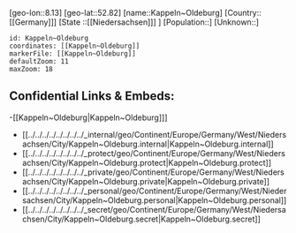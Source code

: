 ﻿---
location: [52.82,8.13]
mapzoom: [7,12] 
mapmarker: city 
type: City
tags:
- geo/City


SpocWebEntityId: 31299
isDeleted: false
confidential: public

---
[geo-lon::8.13]
[geo-lat::52.82]
[name::Kappeln~Oldeburg]
[Country::[[Germany]]]
[State ::[[Niedersachsen]]] ]
[Population::]
[Unknown::]


```leaflet
id: Kappeln~Oldeburg
coordinates: [[Kappeln~Oldeburg]]
markerFile: [[Kappeln~Oldeburg]]
defaultZoom: 11 
maxZoom: 18
```


## Confidential Links & Embeds: 
-[[Kappeln~Oldeburg|Kappeln~Oldeburg]]] 
- [[../../../../../../../../_internal/geo/Continent/Europe/Germany/West/Niedersachsen/City/Kappeln~Oldeburg.internal|Kappeln~Oldeburg.internal]] 
- [[../../../../../../../../_protect/geo/Continent/Europe/Germany/West/Niedersachsen/City/Kappeln~Oldeburg.protect|Kappeln~Oldeburg.protect]] 
- [[../../../../../../../../_private/geo/Continent/Europe/Germany/West/Niedersachsen/City/Kappeln~Oldeburg.private|Kappeln~Oldeburg.private]] 
- [[../../../../../../../../_personal/geo/Continent/Europe/Germany/West/Niedersachsen/City/Kappeln~Oldeburg.personal|Kappeln~Oldeburg.personal]] 
- [[../../../../../../../../_secret/geo/Continent/Europe/Germany/West/Niedersachsen/City/Kappeln~Oldeburg.secret|Kappeln~Oldeburg.secret]] 
